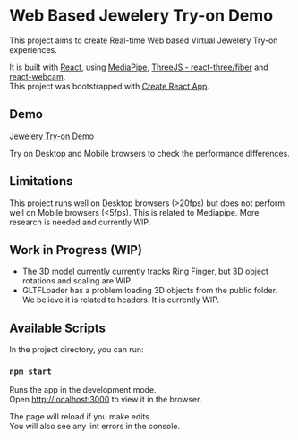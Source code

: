 # Web Based Jewelery Try-on Demo

This project aims to create Real-time Web based Virtual Jewelery Try-on experiences.

It is built with [React](https://github.com/facebook/react), using [MediaPipe](https://github.com/google/mediapipe), [ThreeJS - react-three/fiber](https://github.com/pmndrs/react-three-fiber) and [react-webcam](https://github.com/mozmorris/react-webcam).\
This project was bootstrapped with [Create React App](https://github.com/facebook/create-react-app).

## Demo

[Jewelery Try-on Demo](https://main.d2ablu3msld68r.amplifyapp.com/)

Try on Desktop and Mobile browsers to check the performance differences.

## Limitations

This project runs well on Desktop browsers (>20fps) but does not perform well on Mobile browsers (<5fps). This is related to Mediapipe. More research is needed and currently WIP.

## Work in Progress (WIP)

- The 3D model currently currently tracks Ring Finger, but 3D object rotations and scaling are WIP.
- GLTFLoader has a problem loading 3D objects from the public folder. We believe it is related to headers. It is currently WIP.

## Available Scripts

In the project directory, you can run:

### `npm start`

Runs the app in the development mode.\
Open [http://localhost:3000](http://localhost:3000) to view it in the browser.

The page will reload if you make edits.\
You will also see any lint errors in the console.
